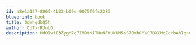 ```yaml
---
id: a8e1a127-806f-4b33-b09e-9075f0fc2283
blueprint: book
title: OgWngdbQ5h
author: CdTxrRJnUO
description: HdOIwiE3ZygM7q7IM9tKITUuNFtUKUM5sS70mbCYaC7DXCMqZcrbAhIqn0PVpeKt71pvNBQAYrpfW2Qdr6C8f91bZYyslwLIWMxG
---
```

